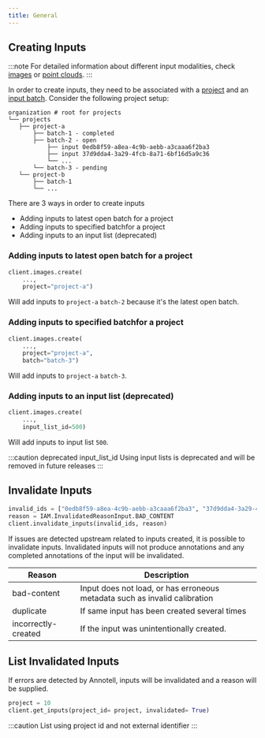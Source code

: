 ```yaml
---
title: General
---
```


## Creating Inputs

:::note
For detailed information about different input modalities, check [images](inputs/images.md) or [point clouds](inputs/point_cloud.md).
:::

In order to create inputs, they need to be associated with a [project](project) and an [input batch](project#batch). Consider the following project setup:

```
organization # root for projects
└── projects
   ├── project-a
       ├── batch-1 - completed
       ├── batch-2 - open    
           ├── input 0edb8f59-a8ea-4c9b-aebb-a3caaa6f2ba3
           ├── input 37d9dda4-3a29-4fcb-8a71-6bf16d5a9c36
           └── ...
       └── batch-3 - pending    
   └── project-b
       ├── batch-1
       └── ...
```

There are 3 ways in order to create inputs
- Adding inputs to latest open batch for a project
- Adding inputs to specified batchfor a project
- Adding inputs to an input list (deprecated)

### Adding inputs to latest open batch for a project

```python
client.images.create(
    ...,
    project="project-a")
```
Will add inputs to `project-a` `batch-2` because it's the latest open batch.
### Adding inputs to specified batchfor a project

```python
client.images.create(
    ...,
    project="project-a",
    batch="batch-3")
```

Will add inputs to `project-a` `batch-3`.
### Adding inputs to an input list (deprecated)

```python
client.images.create(
    ...,
    input_list_id=500)
```

Will add inputs to input list `500`.

:::caution deprecated input_list_id
Using input lists is deprecated and will be removed in future releases
:::

## Invalidate Inputs

```python
invalid_ids = ["0edb8f59-a8ea-4c9b-aebb-a3caaa6f2ba3", "37d9dda4-3a29-4fcb-8a71-6bf16d5a9c36"]
reason = IAM.InvalidatedReasonInput.BAD_CONTENT
client.invalidate_inputs(invalid_ids, reason)
```

If issues are detected upstream related to inputs created, it is possible to invalidate inputs.
Invalidated inputs will not produce annotations and any completed annotations of the input will be invalidated.

| Reason              | Description                                                                |
| ------------------- | -------------------------------------------------------------------------- |
| bad-content         | Input does not load, or has erroneous metadata such as invalid calibration |
| duplicate           | If same input has been created several times                               |
| incorrectly-created | If the input was unintentionally created.                                  |

## List Invalidated Inputs

If errors are detected by Annotell, inputs will be invalidated and a reason will be supplied.

```python
project = 10
client.get_inputs(project_id= project, invalidated= True)
```

:::caution
List using project id and not external identifier
:::
